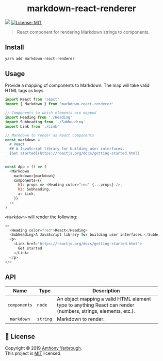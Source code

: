 <h1 align="center">markdown-react-renderer</h1>
<p>
  <img src="https://img.shields.io/badge/version-1.0.0-blue.svg?cacheSeconds=2592000" />
  <a href="https://github.com/asyarb/markdown-react-renderer/blob/master/LICENSE">
    <img alt="License: MIT" src="https://img.shields.io/badge/License-MIT-yellow.svg" target="_blank" />
  </a>
</p>

> React component for rendering Markdown strings to components.

## Install

```sh
yarn add markdown-react-renderer
```

## Usage

Provide a mapping of components to Markdown. The map will take valid HTML tags
as keys.

```js
import React from 'react'
import { Markdown } from 'markdown-react-renderer'

// Components to which elements are mapped
import Heading from './Heading'
import Subheading from './Subheading'
import Link from './Link'

// Markdown to render as React components
const markdown = `
  # React
  ## A JavaScript library for building user interfaces.
  [Get started](https://reactjs.org/docs/getting-started.html)
`

const App = () => (
  <Markdown
    markdown={markdown}
    components={{
      h1: props => <Heading color="red" {...props} />,
      h2: Subheading,
      a: Link,
    }}
  />
)
```

`<Markdown>` will render the following:

```js
<>
  <Heading color="red">React</Heading>
  <Subheading>A JavaScript library for building user interfaces.</Subheading>
  <p>
    <Link href="https://reactjs.org/docs/getting-started.html">
      Get started
    </Link>
  </p>
</>
```

## API

|     Name     | Type     | Description                                                                                                  |
| :----------: | -------- | ------------------------------------------------------------------------------------------------------------ |
| `components` | `node`   | An object mapping a valid HTML element type to anything React can render (numbers, strings, elements, etc.). |
|  `markdown`  | `string` | Markdown to render.                                                                                          |

## 📝 License

Copyright © 2019 [Anthony Yarbrough](https://github.com/asyarb).<br /> This
project is
[MIT](https://github.com/asyarb/markdown-react-renderer/blob/master/LICENSE)
licensed.
